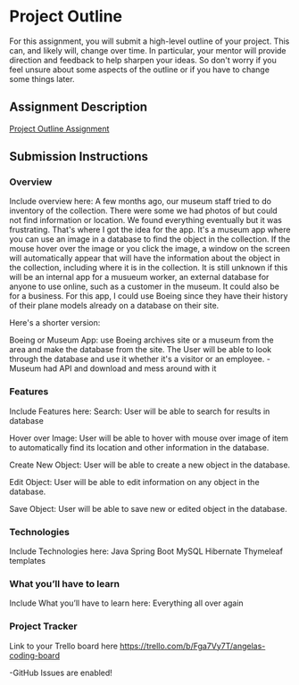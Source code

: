 # Project Outline
For this assignment, you will submit a high-level outline of your project. This can, and likely will, change over time. In particular, your mentor will provide direction and feedback to help sharpen your ideas. So don't worry if you feel unsure about some aspects of the outline or if you have to change some things later.

## Assignment Description
[Project Outline Assignment](https://education.launchcode.org/liftoff/modules/assignments/project-outline)

## Submission Instructions

### Overview
Include overview here:
A few months ago, our museum staff tried to do inventory of the collection.  There were some we had photos of but could 
not find information or location.  We found everything eventually but it was frustrating.
That's where I got the idea for the app.
It's a museum app where you can use an image in a database to find the object in the collection.
If the mouse hover over the image or you click the image, a window on the screen will automatically appear that will 
have the information about the object in the collection, including where it is in the collection.
It is still unknown if this will be an internal app for a musueum worker, an external database for anyone to use
online, such as a customer in the museum.  It could also be for a business.  For this app, I could use Boeing since they
have their history of their plane models already on a database on their site.

Here's a shorter version:

Boeing or Museum App: use Boeing archives site or a museum from the area and make the database from the site.
The User will be able to look through the database and use it whether it's a visitor or an employee.
-Museum had API and download and mess around with it 

### Features
Include Features here:
Search: User will be able to search for results in database

Hover over Image: User will be able to hover with mouse over image 
of item to automatically find its location and other information in the database.

Create New Object: User will be able to create a new object in the database.

Edit Object: User will be able to edit information on any object in the database.

Save Object: User will be able to save new or edited object in the database.

### Technologies
Include Technologies here:
Java
Spring Boot
MySQL
Hibernate
Thymeleaf templates

### What you’ll have to learn
Include What you’ll have to learn here:
Everything all over again
### Project Tracker
Link to your Trello board here
https://trello.com/b/Fga7Vy7T/angelas-coding-board

-GitHub Issues are enabled!
